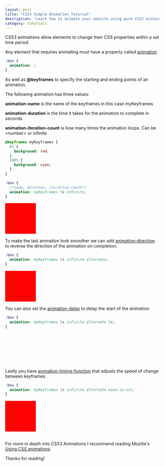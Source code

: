 ```yaml
---
layout: post
title: "CSS3 Simple Animation Tutorial"
description: "Learn how to animate your website using pure CSS3 without javascript. A simple but effective tutorial."
category: tutorials
---
```


CSS3 animations allow elements to change their CSS properties within a set time period. 

<!--more-->

Any element that requires animating must have a property called [animation](https://developer.mozilla.org/en-US/docs/Web/CSS/animation) 

```css
.box {
  animation: ;    
}
```

As well as **@keyframes** to specify the starting and ending points of an animation.

The following animation has three values:

**animation-name** is the name of the keyframes in this case myKeyframes

**animation-duration** is the time it takes for the animation to complete in seconds 

**animation-iteration-count** is how many times the animation loops. Can be &lt;number&gt; or infinite

```css
@keyframes myKeyframes {
  0% {
    background: red;    
  }  
  100% {
    background: cyan;    
  }
}

.box {
  /*name, duration, iteration-count*/
  animation: myKeyframes 5s infinite;    
}
```

<div class="box1"></div>

To make the last animation look smoother we can add [animation-direction](https://developer.mozilla.org/en-US/docs/Web/CSS/animation-direction) to reverse the direction of the animation on completion.  

```css
.box {
  animation: myKeyframes 5s infinite alternate;    
}
```

<div class="box2"></div>

You can also set the [animation-delay](https://developer.mozilla.org/en-US/docs/Web/CSS/animation-delay) to delay the start of the animation

```css
.box {
  animation: myKeyframes 5s infinite alternate 5s;    
}
```

<div class="box3"></div>

Lastly you have [animation-timing-function](https://developer.mozilla.org/en-US/docs/Web/CSS/animation-timing-function) that adjusts the speed of change between keyframes

```css
.box {
  animation: myKeyframes 1s infinite alternate ease-in-out;
}
```

<div class="box4"></div>


<br>

For more in depth into CSS3 Animations I recommend reading Mozilla's [Using CSS animations](https://developer.mozilla.org/en-US/docs/Web/CSS/CSS_Animations/Using_CSS_animations).

Thanks for reading!
<style>
  @keyframes myKeyframes {
    0% {
      background-color:red;    
    }    
    100% {
      background-color: cyan;    
    }
  }
  .box1 {
    animation: myKeyframes 5s infinite;    
    width: 100px;
    height: 100px;
  }
  .box2 {
    animation: myKeyframes 5s infinite alternate;
    width: 100px;
    height: 100px;
  }
  .box3 {
    animation: myKeyframes 5s infinite alternate 5s;
    width: 100px;
    height: 100px;
  }
  .box4 {
    animation: myKeyframes 1s infinite alternate ease-in-out;
    width: 100px;
    height: 100px;
  }
  @keyframes name {
    0% {
      background-color:red;    
    }    
    100% {
      background-color: cyan;    
    }
  }
  </style>
